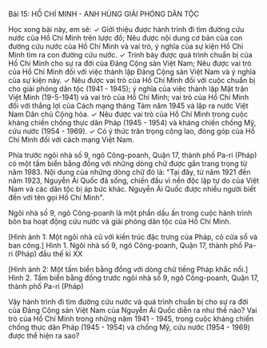 Bài 15: HỒ CHÍ MINH - ANH HÙNG GIẢI PHÓNG DÂN TỘC

Học xong bài này, em sẽ:
✓ Giới thiệu được hành trình đi tìm đường cứu nước của Hồ Chí Minh trên lược đồ; Nêu được nội dung cơ bản của con đường cứu nước của Hồ Chí Minh và vai trò, ý nghĩa của sự kiện Hồ Chí Minh tìm ra con đường cứu nước.
✓ Trình bày được quá trình chuẩn bị của Hồ Chí Minh cho sự ra đời của Đảng Cộng sản Việt Nam; Nêu được vai trò của Hồ Chí Minh đối với việc thành lập Đảng Cộng sản Việt Nam và ý nghĩa của sự kiện này.
✓ Nêu được vai trò của Hồ Chí Minh đối với cuộc chuẩn bị cho giải phóng dân tộc (1941 - 1945); ý nghĩa của việc thành lập Mặt trận Việt Minh (19-5-1941) và vai trò của Hồ Chí Minh; vai trò của Hồ Chí Minh đối với thắng lợi của Cách mạng tháng Tám năm 1945 và lập ra nước Việt Nam Dân chủ Cộng hòa.
✓ Nêu được vai trò của Hồ Chí Minh trong cuộc kháng chiến chống thực dân Pháp (1945 - 1954) và kháng chiến chống Mỹ, cứu nước (1954 - 1969).
✓ Có ý thức trân trọng công lao, đóng góp của Hồ Chí Minh đối với cách mạng Việt Nam.

Phía trước ngôi nhà số 9, ngõ Công-poanh, Quận 17, thành phố Pa-ri (Pháp) có một tấm biển bằng đồng với những dòng chữ được gắn trang trọng từ năm 1983. Nội dung của những dòng chữ đó là: "Tại đây, từ năm 1921 đến năm 1923, Nguyễn Ái Quốc đã sống, chiến đấu vì nền độc lập tự do của Việt Nam và các dân tộc bị áp bức khác. Nguyễn Ái Quốc được nhiều người biết đến với tên gọi Hồ Chí Minh".

Ngôi nhà số 9, ngõ Công-poanh là một phần dấu ấn trong cuộc hành trình bôn ba hoạt động cứu nước và giải phóng dân tộc của Hồ Chí Minh.

[Hình ảnh 1: Một ngôi nhà cũ với kiến trúc đặc trưng của Pháp, có cửa sổ và ban công.]
Hình 1. Ngôi nhà số 9, ngõ Công-poanh, Quận 17, thành phố Pa-ri (Pháp) đầu thế kỉ XX

[Hình ảnh 2: Một tấm biển bằng đồng với dòng chữ tiếng Pháp khắc nổi.]
Hình 2. Tấm biển bằng đồng trước ngôi nhà số 9, ngõ Công-poanh, Quận 17, thành phố Pa-ri (Pháp)

Vậy hành trình đi tìm đường cứu nước và quá trình chuẩn bị cho sự ra đời của Đảng Cộng sản Việt Nam của Nguyễn Ái Quốc diễn ra như thế nào? Vai trò của Hồ Chí Minh trong những năm 1941 - 1945, trong cuộc kháng chiến chống thực dân Pháp (1945 - 1954) và chống Mỹ, cứu nước (1954 - 1969) được thể hiện ra sao?